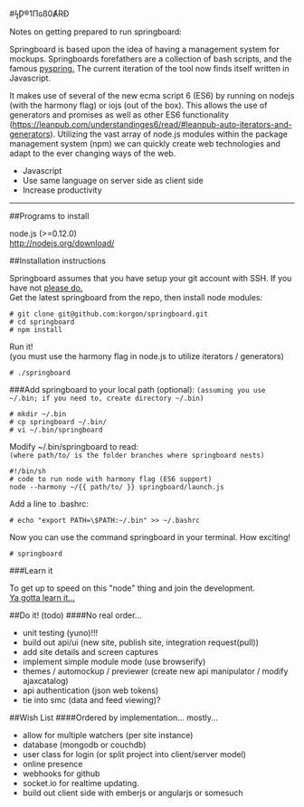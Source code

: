 #ϟǷ®1Πɢß0ȺɌÐ

Notes on getting prepared to run springboard:

Springboard is based upon the idea of having a management system for mockups. Springboards forefathers are a collection of bash scripts, and the famous [pyspring.](https://github.com/b7interactive/pyspring) The current iteration of the tool now finds itself written in Javascript.

It makes use of several of the new ecma script 6 (ES6) by running on nodejs (with the harmony flag) or iojs (out of the box). This allows the use of generators and promises as well as other ES6 functionality (https://leanpub.com/understandinges6/read/#leanpub-auto-iterators-and-generators). Utilizing the vast array of node.js modules within the package management system (npm) we can quickly create web technologies and adapt to the ever changing ways of the web.

* Javascript
* Use same language on server side as client side
* Increase productivity

---


##Programs to install

node.js (>=0.12.0)  
http://nodejs.org/download/

##Installation instructions

Springboard assumes that you have setup your git account with SSH. If you have not [please do.](https://help.github.com/articles/generating-ssh-keys/)  
Get the latest springboard from the repo, then install node modules:

```shellsession
# git clone git@github.com:korgon/springboard.git
# cd springboard
# npm install
```

Run it!  
(you must use the harmony flag in node.js to utilize iterators / generators)

```shellsession
# ./springboard
```

###Add springboard to your local path (optional):
``(assuming you use ~/.bin; if you need to, create directory ~/.bin)``

```shellsession
# mkdir ~/.bin
# cp springboard ~/.bin/
# vi ~/.bin/springboard
```

Modify ~/.bin/springboard to read:  
`(where path/to/ is the folder branches where springboard nests)`

```
#!/bin/sh
# code to run node with harmony flag (ES6 support)
node --harmony ~/{{ path/to/ }} springboard/launch.js
```

Add a line to .bashrc:

```shellsession
# echo "export PATH=\$PATH:~/.bin" >> ~/.bashrc
```

Now you can use the command springboard in your terminal. How exciting!
```shellsession
# springboard
```

###Learn it

To get up to speed on this "node" thing and join the development.  
[Ya gotta learn it...](./learn.md)

##Do it! (todo)
####No real order...
* unit testing (yuno)!!!
* build out api/ui (new site, publish site, integration request(pull))
* add site details and screen captures
* implement simple module mode (use browserify)
* themes / automockup / previewer (create new api manipulator / modify ajaxcatalog)
* api authentication (json web tokens)
* tie into smc (data and feed viewing)?

##Wish List
####Ordered by implementation... mostly...
* allow for multiple watchers (per site instance)
* database (mongodb or couchdb)
* user class for login (or split project into client/server model)
* online presence
* webhooks for github
* socket.io for realtime updating.
* build out client side with emberjs or angularjs or somesuch
